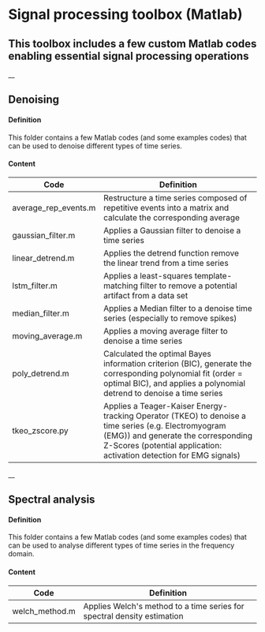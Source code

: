 # Signal processing toolbox (Matlab)

## This toolbox includes a few custom Matlab codes enabling essential signal processing operations

__
## Denoising

#### Definition
This folder contains a few Matlab codes (and some examples codes) that can be used to denoise different types of time series.

#### Content
    
| Code | Definition  |
| ---- |-------------|
| average\_rep\_events.m | Restructure a time series composed of repetitive events into a matrix and calculate the corresponding average |
| gaussian\_filter.m | Applies a Gaussian filter to denoise a time series |
| linear\_detrend.m | Applies the detrend function remove the linear trend from a time series |
| lstm\_filter.m | Applies a least-squares template-matching filter to remove a potential artifact from a data set |
| median\_filter.m | Applies a Median filter to a denoise time series (especially to remove spikes) |
| moving\_average.m | Applies a moving average filter to denoise a time series |
| poly\_detrend.m | Calculated the optimal Bayes information criterion (BIC), generate the corresponding polynomial fit (order = optimal BIC), and applies a polynomial detrend to denoise a time series |
| tkeo\_zscore.py    | Applies a Teager-Kaiser Energy-tracking Operator (TKEO) to denoise a time series (e.g. Electromyogram (EMG)) and generate the corresponding Z-Scores (potential application: activation detection for EMG signals) |

__
## Spectral analysis

#### Definition
This folder contains a few Matlab codes (and some examples codes) that can be used to analyse different types of time series in the frequency domain.

#### Content
    
| Code | Definition  |
| ---- |-------------|
| welch\_method.m | Applies Welch's method to a time series for spectral density estimation |
